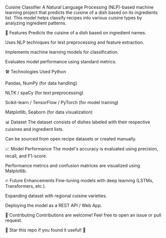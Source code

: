 Cuisine Classifier
A Natural Language Processing (NLP)-based machine learning project that predicts the cuisine of a dish based on its ingredients list. This model helps classify recipes into various cuisine types by analyzing ingredient patterns.

🚀 Features
Predicts the cuisine of a dish based on ingredient names.

Uses NLP techniques for text preprocessing and feature extraction.

Implements machine learning models for classification.

Evaluates model performance using standard metrics.

🛠 Technologies Used
Python

Pandas, NumPy (for data handling)

NLTK / spaCy (for text preprocessing)

Scikit-learn / TensorFlow / PyTorch (for model training)

Matplotlib, Seaborn (for data visualization)

📊 Dataset
The dataset consists of dishes labeled with their respective cuisines and ingredient lists.

Can be sourced from open recipe datasets or created manually.

📈 Model Performance
The model's accuracy is evaluated using precision, recall, and F1-score.

Performance metrics and confusion matrices are visualized using Matplotlib.

🔥 Future Enhancements
Fine-tuning models with deep learning (LSTMs, Transformers, etc.).

Expanding dataset with regional cuisine varieties.

Deploying the model as a REST API / Web App.

🤝 Contributing
Contributions are welcome! Feel free to open an issue or pull request.

🌟 Star this repo if you found it useful! 🌟
